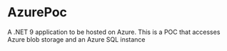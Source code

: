 # AzurePoc
A .NET 9 application to be hosted on Azure.
This is a POC that accesses Azure blob storage and an Azure SQL instance
